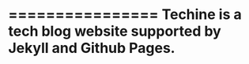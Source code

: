 ================
Techine is a tech blog website supported by Jekyll and Github Pages.
================
